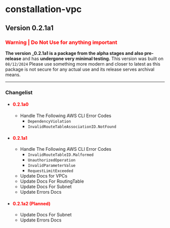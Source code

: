 # constallation-vpc
## Version 0.2.1a1
### **<span style="color:red;">Warning | Do Not Use for anything important</span>**
**The version _0.2.1a1 is a package from the alpha stages and also pre-release** and has **undergone very minimal testing.** This version was built on `08/12/2024` Please use something more modern and closer to latest as this package is not secure for any actual use and its release serves archival means. 

***
### Changelist
- #### **<span style="color:red;">0.2.1a0</span>**
  - Handle The Following AWS CLI Error Codes
      - `DependencyViolation`
      - `InvalidRouteTableAssociationID.NotFound`
- #### **<span style="color:red;">0.2.1a1</span>**
  - Handle The Following AWS CLI Error Codes
    - `InvalidRouteTableID.Malformed`
    - `UnauthorizedOperation`
    - `InvalidParameterValue`
    - `RequestLimitExceeded`
  - Update Docs for VPCs
  - Update Docs For RoutingTable
  - Update Docs For Subnet
  - Update Errors Docs
- #### **<span style="color:red;">0.2.1a2 (Planned)</span>**
  - Update Docs For Subnet
  - Update Errors Docs

